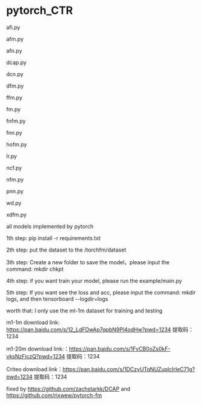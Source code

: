# pytorch_CTR

afi.py

afm.py

afn.py

dcap.py

dcn.py

dfm.py

ffm.py

fm.py

fnfm.py

fnn.py

hofm.py

lr.py

ncf.py

nfm.py

pnn.py

wd.py

xdfm.py

all models implemented by pytorch

1th step: pip install -r requirements.txt

2th step: put the dataset to the /torchfm/dataset

3th step: Create a new folder to save the model，please input the command: mkdir chkpt

4th step: if you want train your model, please run the example/main.py 

5th step: If you want see the loss and acc, please input the command: mkdir logs, and then tensorboard --logdir=logs

worth that: I only use the ml-1m dataset for training and testing

m1-1m download link: https://pan.baidu.com/s/12_LdFDwAp7qpbN9Pl4odHw?pwd=1234 提取码：1234 

m1-20m download link:：https://pan.baidu.com/s/1FvCB0oZs0kF-vksNzFiczQ?pwd=1234 提取码：1234 

Criteo download link：https://pan.baidu.com/s/1DCzyUTqNUZuplcIrIeC71g?pwd=1234 提取码：1234 

fixed by https://github.com/zachstarkk/DCAP and https://github.com/rixwew/pytorch-fm

